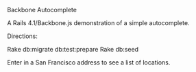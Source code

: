 Backbone Autocomplete

A Rails 4.1/Backbone.js demonstration of a simple autocomplete.


Directions:

Rake db:migrate db:test:prepare
Rake db:seed

Enter in a San Francisco address to see a list of locations.
